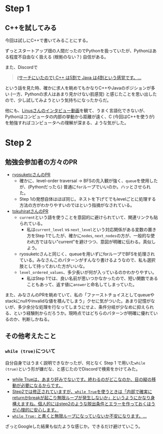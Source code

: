 # Step 1

## C++を試してみる

今回は試しにC++で書いてみることにする。

ずっとスタートアップ畑の人間だったのでPythonを扱っていたが、Pythonはある程度不自由なく扱える (根拠のない？) 自信がある。

また、Discordで

> [(サーチにいたので) C++ は5割で Java は4割という感覚です。...](https://discord.com/channels/1084280443945353267/1250696040701497367/1399699477899509893)

という話を見た時、確かに求人を眺めてもかなりC++やJavaのポジションが多い (一方、Pythonの求人はあまり見かけない肌感覚) と感じたことを思い出したので、少し試してみようという気持ちになったからだ。

他にも、[Linusさんのインタビュー動画](https://youtube.com/shorts/ndZW7044PI8?si=g-3NGT8lJ3V4m7Ty)を観て、うまく言語化できないが、Pythonはコンピュータの内部の挙動から距離が遠く、C (今回はC++を使うが) を勉強すればコンピュータへの理解が深まる、ような気がした。

# Step 2

## 勉強会参加者の方々のPR

- [ryosuketcさんのPR](https://github.com/ryosuketc/leetcode_arai60/pull/26)
    - 確かに、level-order traversal -> BFSの先入観が強く、`queue`を使用したが、(Pythonだったら) 普通に`for`ループでいいのか。ハッとさせられた。
    - Step 1の発想自体はほぼ同じ。ネストを下げてでもlevelごとに処理する方法の方がわかりやすいのではという指摘がなされている。
- [tokuhiratさんのPR](https://github.com/tokuhirat/LeetCode/pull/26)
    - `current`という語を使うことを意図的に避けられていて、関連リンクも貼られている。
        - 私は`current_level` vs `next_level`という対応関係がある変数の置き方をStep 1でしたが、確かに`nodes`, `next_nodes`の方が、一般的な使われ方ではない"current"を避けつつ、意図が明確に伝わる。真似しよう。
    - ryosuketcさんと同じく、queueを用いずにforループでBFSを処理されている。みなさんこのパターンがすんなり書けるようなので、私も選択肢として持っておいた方がいいな。
    - `level_ordered_values`、多少長いが何が入っているのかわかりやすい。
        - 私はStep 1では、良い名前が思いつかなかったので、短い関数であることもあって、返す値に`answer`と命名してしまっていた。

また、みなさんのPRを眺めていて、私の「ファーストチョイスとしてqueueやstackにnullやinvalidな値を積んでしまう」クセに気がついた。あまり記憶がないが、多少余分な処理を行なってしまうにせよ、条件分岐が少なめに抑えられる、という経験則からだろうか。現時点ではどちらのパターンが明確に優れているのか、判断しかねる。

## その他考えたこと

### `while (true)`について

自分自身ではうまく説明できなかったが、何となく Step 1 で用いた`while (true)`という形が嫌だな、と感じたのでDiscordで検索をかけてみた。

- [while Trueは、あまり好みでないです。終わるのがどこなのか、目の縦の移動が必要になるからです。](https://github.com/fuga-98/arai60/pull/26#discussion_r2004906584)
- [Step2では修正されていますが、`while True`を使うときは「内部で確実にreturnかbreakが起こり無限ループが発生しないか」というようにかなり身構えますね。個人的にはstep2のような脱出条件とエラーを作っておくほうが心理的に安心します。](https://github.com/tokuhirat/LeetCode/pull/11#discussion_r2080943934)
- [`while True:` と書くと無限ループになっていないか不安になります。...](https://github.com/fuga-98/arai60/pull/23#discussion_r2161159864)

ざっとGoogleした結果も似たような感じか。できるだけ避けていこう。
